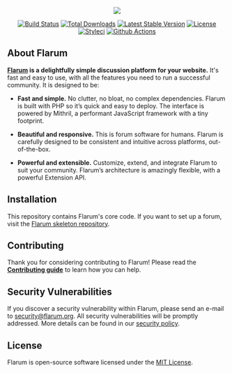 <p align="center"><img src="https://discuss.flarum.org/assets/logo-2q2rcevl.png"></p>

<p align="center">
<a href="https://travis-ci.org/flarum/core"><img src="https://travis-ci.org/flarum/core.svg" alt="Build Status"></a>
<a href="https://packagist.org/packages/flarum/core"><img src="https://poser.pugx.org/flarum/core/d/total.svg" alt="Total Downloads"></a>
<a href="https://packagist.org/packages/flarum/core"><img src="https://poser.pugx.org/flarum/core/v/stable.svg" alt="Latest Stable Version"></a>
<a href="https://packagist.org/packages/flarum/core"><img src="https://poser.pugx.org/flarum/core/license.svg" alt="License"></a>
<a href="https://packagist.org/packages/flarum/core"><img src="https://github.styleci.io/repos/28257573/shield?style=flat" alt="Styleci"></a>
<a href="https://packagist.org/packages/flarum/core"><img src="https://camo.githubusercontent.com/72f1b5b38cac173a101e9b94e3483d8f2bb59b1d/68747470733a2f2f696d672e736869656c64732e696f2f62616467652f4769744875625f416374696f6e732d737563636573732d737563636573732e7376673f6c6f676f3d676974687562266c6f676f436f6c6f723d7768697465" alt="Github Actions"></a>
</p>

## About Flarum

**[Flarum](https://flarum.org/) is a delightfully simple discussion platform for your website.** It's fast and easy to use, with all the features you need to run a successful community. It is designed to be:

* **Fast and simple.** No clutter, no bloat, no complex dependencies. Flarum is built with PHP so it’s quick and easy to deploy. The interface is powered by Mithril, a performant JavaScript framework with a tiny footprint.

* **Beautiful and responsive.** This is forum software for humans. Flarum is carefully designed to be consistent and intuitive across platforms, out-of-the-box.

* **Powerful and extensible.** Customize, extend, and integrate Flarum to suit your community. Flarum’s architecture is amazingly flexible, with a powerful Extension API.

## Installation

This repository contains Flarum's core code. If you want to set up a forum, visit the [Flarum skeleton repository](https://github.com/flarum/flarum).

## Contributing

Thank you for considering contributing to Flarum! Please read the **[Contributing guide](https://flarum.org/docs/contributing.html)** to learn how you can help.

## Security Vulnerabilities

If you discover a security vulnerability within Flarum, please send an e-mail to [security@flarum.org](mailto:security@flarum.org). All security vulnerabilities will be promptly addressed. More details can be found in our [security policy](https://github.com/flarum/core/security/policy).

## License

Flarum is open-source software licensed under the [MIT License](https://github.com/flarum/flarum/blob/master/LICENSE).

